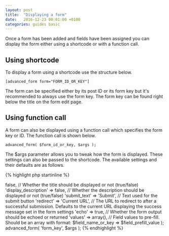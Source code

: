 ```yaml
---
layout: post
title:  "Displaying a form"
date:   2016-12-23 00:01:00 +0100
categories: guides basic
---
```


Once a form has been added and fields have been assigned you can display the form either using a shortcode or with a function call.

## Using shortcode

To display a form using a shortcode use the structure below.

`[advanced_form form="FORM_ID_OR_KEY"]`

The form can be specified either by its post ID or its form key but it's recommended to always use the form key. The form key can be found right below the title on the form edit page.

## Using function call

A form can also be displayed using a function call which specifies the form key or ID. The function call is shown below.

`advanced_form( $form_id_or_key, $args );`

The $args parameter allows you to tweak how the form is displayed. These settings can also be passed to the shortcode. The available settings and their defaults are as follows.

{% highlight php startinline %}
<?php

$args = array(
    'display_title'           => false, 		// Whether the title should be displayed or not (true/false)
    'display_description'     => false, 		// Whether the description should be displayed or not (true/false)
    'submit_text'             => 'Submit', 		// Text used for the submit button
    'redirect'                => 'Current URL',		// The URL to redirect to after a successful submission. Defaults to the current URL displaying the success message set in the form settings
    'echo'                    => true, 			// Whether the form output should be echoed or returned
    'values'                  => array(), 		// Field values to pre-fill. Should be an array with format: $field_name_or_key => $field_prefill_value
);

advanced_form( 'form_key', $args );

{% endhighlight %}